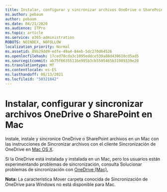 ```yaml
---
title: Instalar, configurar y sincronizar archivos OneDrive o SharePoint en Mac
ms.author: pebaum
author: pebaum
ms.date: 04/21/2020
ms.audience: ITPro
ms.topic: article
ms.service: o365-administration
ROBOTS: NOINDEX, NOFOLLOW
localization_priority: Normal
ms.assetid: 89b29dd9-edfe-49a4-84eb-5dc270d64526
ms.openlocfilehash: 17ced78cda3c1095eddce539a88d430610cd5ad5
ms.sourcegitcommit: ab75f66355116e995b3cb5505465b31989339e28
ms.translationtype: MT
ms.contentlocale: es-ES
ms.lasthandoff: 08/13/2021
ms.locfileid: "58321842"
---
```

# <a name="install-setup-and-sync-onedrive-or-sharepoint-files-on-mac"></a>Instalar, configurar y sincronizar archivos OneDrive o SharePoint en Mac 

Instale, instale y sincronice OneDrive o SharePoint archivos en un Mac con las instrucciones de Sincronizar archivos con el cliente Sincronización de OneDrive en [Mac OS X](https://support.office.com/article/sync-files-with-the-onedrive-sync-client-on-mac-os-x-d11b9f29-00bb-4172-be39-997da46f913f).

Si la OneDrive está instalada y instalada en un Mac, pero los usuarios están experimentando problemas de sincronización, consulta Solucionar problemas de sincronización con [OneDrive (Mac).](https://support.office.com/article/fix-onedrive-sync-problems-on-a-mac-af3012d7-13ec-4ac9-bbb1-ebcd2a0cd756)

**Nota:** La característica Mover carpeta conocida de Sincronización de OneDrive para Windows no está disponible para Mac.




